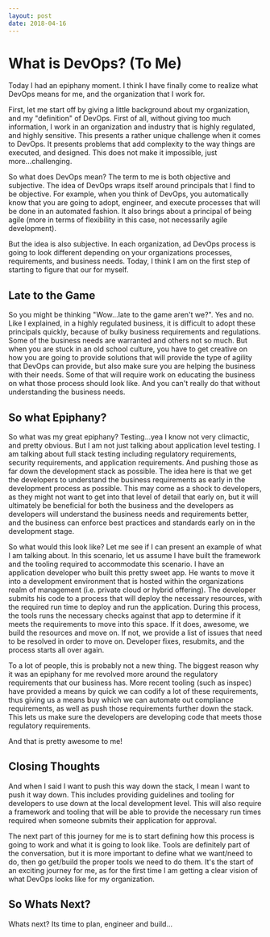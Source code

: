 ```yaml
---
layout: post
date: 2018-04-16
---
```

# What is DevOps? (To Me)

Today I had an epiphany moment.  I think I have finally come to realize what DevOps means for me, and the organization that I work for.

First, let me start off by giving a little background about my organization, and my "definition" of DevOps.  First of all, without giving too much information, I work in an organization and industry that is highly regulated, and highly sensitive.  This presents a rather unique challenge when it comes to DevOps.  It presents problems that add complexity to the way things are executed, and designed.  This does not make it impossible, just more...challenging.

So what does DevOps mean?  The term to me is both objective and subjective.  The idea of DevOps wraps itself around principals that I find to be objective.  For example, when you think of DevOps, you automatically know that you are going to adopt, engineer, and execute processes that will be done in an automated fashion.  It also brings about a principal of being agile (more in terms of flexibility in this case, not necessarily agile development).

But the idea is also subjective.  In each organization, ad DevOps process is going to look different depending on your organizations processes, requirements, and business needs.  Today, I think I am on the first step of starting to figure that our for myself.

## Late to the Game

So you might be thinking "Wow...late to the game aren't we?".  Yes and no.  Like I explained, in a highly regulated business, it is difficult to adopt these principals quickly, because of bulky business requirements and regulations.  Some of the business needs are warranted and others not so much.  But when you are stuck in an old school culture, you have to get creative on how you are going to provide solutions that will provide the type of agility that DevOps can provide, but also make sure you are helping the business with their needs.  Some of that will require work on educating the business on what those process should look like.  And you can't really do that without understanding the business needs.

## So what Epiphany?

So what was my great epiphany?  Testing...yea I know not very climactic, and pretty obvious.  But I am not just talking about application level testing.  I am talking about full stack testing including regulatory requirements, security requirements, and application requirements.  And pushing those as far down the development stack as possible.  The idea here is that we get the developers to understand the business requirements as early in the development process as possible.  This may come as a shock to developers, as they might not want to get into that level of detail that early on, but it will ultimately be beneficial for both the business and the developers as developers will understand the business needs and requirements better, and the business can enforce best practices and standards early on in the development stage.

So what would this look like?  Let me see if I can present an example of what I am talking about.  In this scenario, let us assume I have built the framework and the tooling required to accommodate this scenario.  I have an application developer who built this pretty sweet app.  He wants to move it into a development environment that is hosted within the organizations realm of management (i.e. private cloud or hybrid offering).  The developer submits his code to a process that will deploy the necessary resources, with the required run time to deploy and run the application.  During this process, the tools runs the necessary checks against that app to determine if it meets the requirements to move into this space.  If it does, awesome, we build the resources and move on.  If not, we provide a list of issues that need to be resolved in order to move on.  Developer fixes, resubmits, and the process starts all over again.

To a lot of people, this is probably not a new thing.  The biggest reason why it was an epiphany for me revolved more around the regulatory requirements that our business has.  More recent tooling (such as inspec) have provided a means by quick we can codify a lot of these requirements, thus giving us a means buy which we can automate out compliance requirements, as well as push those requirements further down the stack.  This lets us make sure the developers are developing code that meets those regulatory requirements.

And that is pretty awesome to me!

## Closing Thoughts

And when I said I want to push this way down the stack, I mean I want to push it way down.  This includes providing guidelines and tooling for developers to use down at the local development level.  This will also require a framework and tooling that will be able to provide the necessary run times required when someone submits their application for approval.

The next part of this journey for me is to start defining how this process is going to work and what it is going to look like.  Tools are definitely part of the conversation, but it is more important to define what we want/need to do, then go get/build the proper tools we need to do them.  It's the start of an exciting journey for me, as for the first time I am getting a clear vision of what DevOps looks like for my organization.

## So Whats Next?

Whats next?  Its time to plan, engineer and build...
